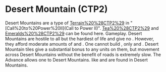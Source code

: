 # Desert Mountain (CTP2)

Desert Mountains are a type of [Terrain%20%28CTP2%29](terrain) in "[Call%20to%20Power%20II](Call to Power II)". [Tea%20%28CTP2%29](Tea) and [Emeralds%20%28CTP2%29](Emeralds) can be found here.
Gameplay.
Desert Mountains are hostile to all but the hardiest of life and give no . However, they afford moderate amounts of and . One cannot build , only and . Desert Mountain tiles give a substantial bonus to any units on them, but movement across Desert Mountains without the benefit of roads is extremely slow.
The Advance allows one to Desert Mountains.
 like and are found in Desert Mountains.